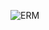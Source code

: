 
![ERM](https://viewer.diagrams.net/?tags=%7B%7D&highlight=0000ff&edit=_blank&layers=1&nav=1&title=No-relational-digram.drawio#R7VjbcpswEP0aP6bDxbc%2BBpw4F7d14zTpW0cBGVQLiYp1bOfru4AwJtidOEOcmdQzzMAerW57jtBKLduNlkNF4vCL9ClvWYa%2FbNmDlmWZbctqpY%2Fhr3Kk1%2B%2FmQKCYr51KYMKeqAYNjc6ZT5OKI0jJgcVV0JNCUA8qGFFKLqpuU8mrvcYkoDVg4hFeR%2B%2BZD2GO9q1eiV9QFoRFz2b3c14SkcJZzyQJiS8XG5B91rJdJSXkX9HSpTwNXhGX%2B8vVPR%2FNusOr78kf8sO5vv16d5I3dr5PlfUUFBXw6qafZtPzi7v275%2Fx%2BPz7whiePlyd6CrGI%2BFzHa%2BxTEDPF1ZFEJMFizgRaDlTKWCiSzAEDuEsEPjt4dioQuCRKmAY%2F1NdADJG1AsZ90dkJefpDBIg3qywnFAq9oTNEo5FJgJYrEBLyepWPCZpTYQNRBVN0GdchMVcQyOSgPbxJOckTthDNuDUJSIqYMKRADIqGpJz4VNfW2ueMwOUnK2Vk9Z%2FIRmatDQadLkhRU3OkMqIglqhiy61epoMvdCsvrYXpWzNrsbCDclaxYokeqkE67bX3d3g0iIiwCCU%2FdnV%2Fsz2S%2Ft71h3hSLwgQJ00jMmmCPFjY6ollElzu0yFiAaeMzYvVo8On06up17866RXk%2Bm3hUC1Pdcphho2NMnpFHYqMomJx0QwynwG7RK50VNNIYl1pzxTQ8h8n4pMLUCA5IJKJRJLJiCLRcfBByPmGp86rQ4OyEXbLG18UncFrhQoLMIyBVFU64Kmiv2XEEOIuP7coayqKHcv97oCV1Vi9xXApt4qzO9Ls73jb2RcDo5UN0p1xzoc1VuHZ9aovmWQ%2Fp4%2BGM37sPWi3WKdhr0zgVaNQAwBpLP8aBTus1KbJ9o02u%2FMdP2v7CqK272fngrwfSS8WcLtV%2BZhjW3D9UPBmc8g%2Ba95bn4LNjvvnW7V92BXRhEVR6qbprp%2FwHRrK9X13fqGEg8YhuvIdbOHKOOAmdlWrrtbuI7xHJVt2MAieqS8YcrtA6ZoWynvb6E8nVd%2BevaOifmb3Ja8XZ6GZnmvnF%2Bilbfz9tlf)
